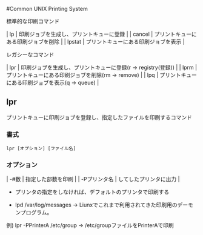 #Common UNIX Printing System

標準的な印刷コマンド

| lp | 印刷ジョブを生成し、プリントキューに登録 |
| cancel | プリントキューにある印刷ジョブを削除 |
| lpstat | プリントキューにある印刷ジョブを表示 |

レガシーなコマンド

| lpr | 印刷ジョブを生成し、プリントキューに登録(r -> registry(登録)) |
| lprm | プリントキューにある印刷ジョブを削除(rm -> remove) |
| lpq | プリントキューにある印刷ジョブを表示(q -> queue) |

## lpr

プリントキューに印刷ジョブを登録し、指定したファイルを印刷するコマンド

### 書式

`lpr [オプション] [ファイル名]`

### オプション


| -#数 | 指定した部数を印刷 |
| -Pプリンタ名 | してしたプリンタに出力 |

- プリンタの指定をしなければ、デフォルトのプリンタで印刷する

- lpd /var/log/messages -> Liunxでこれまで利用されてきた印刷用のデーモンプログラム。

例) lpr -PPrinterA /etc/group -> /etc/groupファイルをPrinterAで印刷

